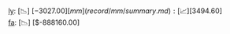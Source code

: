 [ly](record/ly/summary.md): [📉] [$-3027.00]  
[mm](record/mm/summary.md): [📈] [$3494.60]  
[fa](record/fa/summary.md): [📉] [$-888160.00]  
